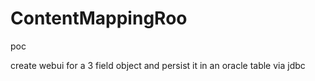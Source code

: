 ContentMappingRoo
=================

poc

create webui for a 3 field object and persist it in an oracle table via jdbc
